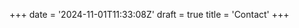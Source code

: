 <!--
SPDX-FileCopyrightText: 2024 Nicco Kunzmann <niccokunzmann@rambler.ru>

SPDX-License-Identifier: LicenseRef-mine
-->

+++
date = '2024-11-01T11:33:08Z'
draft = true
title = 'Contact'
+++
